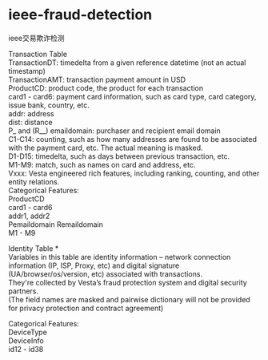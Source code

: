 # ieee-fraud-detection
ieee交易欺诈检测

Transaction Table  
TransactionDT: timedelta from a given reference datetime (not an actual timestamp)  
TransactionAMT: transaction payment amount in USD  
ProductCD: product code, the product for each transaction  
card1 - card6: payment card information, such as card type, card category, issue bank, country, etc.  
addr: address  
dist: distance  
P_ and (R__) emaildomain: purchaser and recipient email domain  
C1-C14: counting, such as how many addresses are found to be associated with the payment card, etc. The actual meaning is masked.  
D1-D15: timedelta, such as days between previous transaction, etc.  
M1-M9: match, such as names on card and address, etc.  
Vxxx: Vesta engineered rich features, including ranking, counting, and other entity relations.  
Categorical Features:  
ProductCD  
card1 - card6  
addr1, addr2  
Pemaildomain Remaildomain  
M1 - M9  

Identity Table *  
Variables in this table are identity information – network connection information (IP, ISP, Proxy, etc) and digital signature     (UA/browser/os/version, etc) associated with transactions.   
They're collected by Vesta’s fraud protection system and digital security partners.   
(The field names are masked and pairwise dictionary will not be provided for privacy protection and contract agreement)  

Categorical Features:  
DeviceType  
DeviceInfo  
id12 - id38  

